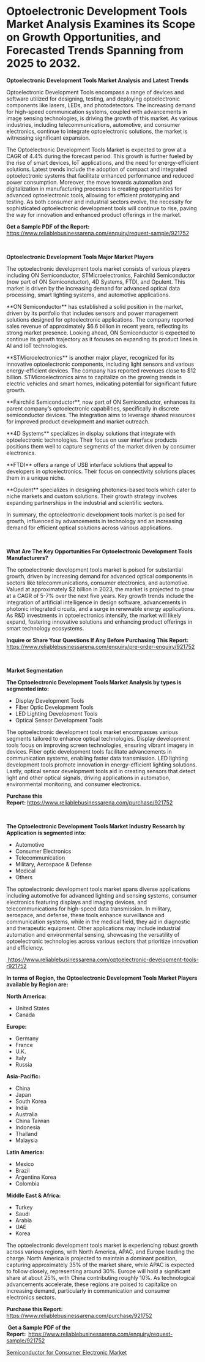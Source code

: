 <p><h1>Optoelectronic Development Tools Market Analysis Examines its Scope on Growth Opportunities, and Forecasted Trends Spanning from 2025 to 2032.</h1></p><p><strong>Optoelectronic Development Tools Market Analysis and Latest Trends</strong></p>
<p><p>Optoelectronic Development Tools encompass a range of devices and software utilized for designing, testing, and deploying optoelectronic components like lasers, LEDs, and photodetectors. The increasing demand for high-speed communication systems, coupled with advancements in image sensing technologies, is driving the growth of this market. As various industries, including telecommunications, automotive, and consumer electronics, continue to integrate optoelectronic solutions, the market is witnessing significant expansion.</p><p>The Optoelectronic Development Tools Market is expected to grow at a CAGR of 4.4% during the forecast period. This growth is further fueled by the rise of smart devices, IoT applications, and the need for energy-efficient solutions. Latest trends include the adoption of compact and integrated optoelectronic systems that facilitate enhanced performance and reduced power consumption. Moreover, the move towards automation and digitalization in manufacturing processes is creating opportunities for advanced optoelectronic tools, allowing for efficient prototyping and testing. As both consumer and industrial sectors evolve, the necessity for sophisticated optoelectronic development tools will continue to rise, paving the way for innovation and enhanced product offerings in the market.</p></p>
<p><strong>Get a Sample PDF of the Report:&nbsp;</strong> <a href="https://www.reliablebusinessarena.com/enquiry/request-sample/921752?utm_campaign=2133&utm_medium=2&utm_source=Github&utm_content=ia&utm_term=06042025&utm_id=optoelectronic-development-tools">https://www.reliablebusinessarena.com/enquiry/request-sample/921752</a></p>
<p>&nbsp;</p>
<p><strong>Optoelectronic Development Tools Major Market Players</strong></p>
<p><p>The optoelectronic development tools market consists of various players including ON Semiconductor, STMicroelectronics, Fairchild Semiconductor (now part of ON Semiconductor), 4D Systems, FTDI, and Opulent. This market is driven by the increasing demand for advanced optical data processing, smart lighting systems, and automotive applications.</p><p>**ON Semiconductor** has established a solid position in the market, driven by its portfolio that includes sensors and power management solutions designed for optoelectronic applications. The company reported sales revenue of approximately $6.6 billion in recent years, reflecting its strong market presence. Looking ahead, ON Semiconductor is expected to continue its growth trajectory as it focuses on expanding its product lines in AI and IoT technologies.</p><p>**STMicroelectronics** is another major player, recognized for its innovative optoelectronic components, including light sensors and various energy-efficient devices. The company has reported revenues close to $12 billion. STMicroelectronics aims to capitalize on the growing trends in electric vehicles and smart homes, indicating potential for significant future growth.</p><p>**Fairchild Semiconductor**, now part of ON Semiconductor, enhances its parent company’s optoelectronic capabilities, specifically in discrete semiconductor devices. The integration aims to leverage shared resources for improved product development and market outreach.</p><p>**4D Systems** specializes in display solutions that integrate with optoelectronic technologies. Their focus on user interface products positions them well to capture segments of the market driven by consumer electronics.</p><p>**FTDI** offers a range of USB interface solutions that appeal to developers in optoelectronics. Their focus on connectivity solutions places them in a unique niche.</p><p>**Opulent** specializes in designing photonics-based tools which cater to niche markets and custom solutions. Their growth strategy involves expanding partnerships in the industrial and scientific sectors.</p><p>In summary, the optoelectronic development tools market is poised for growth, influenced by advancements in technology and an increasing demand for efficient optical solutions across various applications.</p></p>
<p>&nbsp;</p>
<p><strong>What Are The Key Opportunities For Optoelectronic Development Tools Manufacturers?</strong></p>
<p><p>The optoelectronic development tools market is poised for substantial growth, driven by increasing demand for advanced optical components in sectors like telecommunications, consumer electronics, and automotive. Valued at approximately $2 billion in 2023, the market is projected to grow at a CAGR of 5-7% over the next five years. Key growth trends include the integration of artificial intelligence in design software, advancements in photonic integrated circuits, and a surge in renewable energy applications. As R&D investments in optoelectronics intensify, the market will likely expand, fostering innovative solutions and enhancing product offerings in smart technology ecosystems.</p></p>
<p><strong>Inquire or Share Your Questions If Any Before Purchasing This Report:</strong> <a href="https://www.reliablebusinessarena.com/enquiry/pre-order-enquiry/921752?utm_campaign=2133&utm_medium=2&utm_source=Github&utm_content=ia&utm_term=06042025&utm_id=optoelectronic-development-tools">https://www.reliablebusinessarena.com/enquiry/pre-order-enquiry/921752</a></p>
<p>&nbsp;</p>
<p><strong>Market Segmentation</strong></p>
<p><strong>The Optoelectronic Development Tools Market Analysis by types is segmented into:</strong></p>
<p><ul><li>Display Development Tools</li><li>Fiber Optic Development Tools</li><li>LED Lighting Development Tools</li><li>Optical Sensor Development Tools</li></ul></p>
<p><p>The optoelectronic development tools market encompasses various segments tailored to enhance optical technologies. Display development tools focus on improving screen technologies, ensuring vibrant imagery in devices. Fiber optic development tools facilitate advancements in communication systems, enabling faster data transmission. LED lighting development tools promote innovation in energy-efficient lighting solutions. Lastly, optical sensor development tools aid in creating sensors that detect light and other optical signals, driving applications in automation, environmental monitoring, and consumer electronics.</p></p>
<p><strong>Purchase this Report:&nbsp;</strong><a href="https://www.reliablebusinessarena.com/purchase/921752?utm_campaign=2133&utm_medium=2&utm_source=Github&utm_content=ia&utm_term=06042025&utm_id=optoelectronic-development-tools">https://www.reliablebusinessarena.com/purchase/921752</a></p>
<p>&nbsp;</p>
<p><strong>The Optoelectronic Development Tools Market Industry Research by Application is segmented into:</strong></p>
<p><ul><li>Automotive</li><li>Consumer Electronics</li><li>Telecommunication</li><li>Military, Aerospace & Defense</li><li>Medical</li><li>Others</li></ul></p>
<p><p>The optoelectronic development tools market spans diverse applications including automotive for advanced lighting and sensing systems, consumer electronics featuring displays and imaging devices, and telecommunications for high-speed data transmission. In military, aerospace, and defense, these tools enhance surveillance and communication systems, while in the medical field, they aid in diagnostic and therapeutic equipment. Other applications may include industrial automation and environmental sensing, showcasing the versatility of optoelectronic technologies across various sectors that prioritize innovation and efficiency.</p></p>
<p><a href="https://www.reliablebusinessarena.com/optoelectronic-development-tools-r921752?utm_campaign=2133&utm_medium=2&utm_source=Github&utm_content=ia&utm_term=06042025&utm_id=optoelectronic-development-tools">&nbsp;https://www.reliablebusinessarena.com/optoelectronic-development-tools-r921752</a></p>
<p><strong>In terms of Region, the Optoelectronic Development Tools Market Players available by Region are:</strong></p>
<p>
    <p> <strong> North America: </strong>
        <ul>
            <li>United States</li>
            <li>Canada</li>
        </ul>
        </p> 
    <p> <strong> Europe: </strong>
        <ul>
            <li>Germany</li>
            <li>France</li>
            <li>U.K.</li>
            <li>Italy</li>
            <li>Russia</li>
        </ul>
        </p> 
    <p> <strong> Asia-Pacific: </strong>
        <ul>
            <li>China</li>
            <li>Japan</li>
            <li>South Korea</li>
            <li>India</li>
            <li>Australia</li>
            <li>China Taiwan</li>
            <li>Indonesia</li>
            <li>Thailand</li>
            <li>Malaysia</li>
        </ul>
        </p> 
    <p> <strong> Latin America: </strong>
        <ul>
            <li>Mexico</li>
            <li>Brazil</li>
            <li>Argentina Korea</li>
            <li>Colombia</li>
        </ul>
        </p> 
    <p> <strong> Middle East & Africa: </strong>
        <ul>
            <li>Turkey</li>
            <li>Saudi</li>
            <li>Arabia</li>
            <li>UAE</li>
            <li>Korea</li>
        </ul>
    </p>
    </p>
<p><p>The optoelectronic development tools market is experiencing robust growth across various regions, with North America, APAC, and Europe leading the charge. North America is projected to maintain a dominant position, capturing approximately 35% of the market share, while APAC is expected to follow closely, representing around 30%. Europe will hold a significant share at about 25%, with China contributing roughly 10%. As technological advancements accelerate, these regions are poised to capitalize on increasing demand, particularly in communication and consumer electronics sectors.</p></p>
<p><strong>Purchase this Report: </strong><a href="https://www.reliablebusinessarena.com/purchase/921752?utm_campaign=2133&utm_medium=2&utm_source=Github&utm_content=ia&utm_term=06042025&utm_id=optoelectronic-development-tools">https://www.reliablebusinessarena.com/purchase/921752</a></p>
<p>&nbsp;<strong>Get a Sample PDF of the Report:&nbsp;&nbsp;</strong><a href="https://www.reliablebusinessarena.com/enquiry/request-sample/921752?utm_campaign=2133&utm_medium=2&utm_source=Github&utm_content=ia&utm_term=06042025&utm_id=optoelectronic-development-tools">https://www.reliablebusinessarena.com/enquiry/request-sample/921752</a></p>
<p><strong></strong></p>
<p><p><a href="https://github.com/JakirUddin651/Market-Research-Report-List-2/blob/main/semiconductor-for-consumer-electronic-market.md?utm_campaign=2133&utm_medium=2&utm_source=Github&utm_content=ia&utm_term=06042025&utm_id=optoelectronic-development-tools">Semiconductor for Consumer Electronic Market</a></p></p>